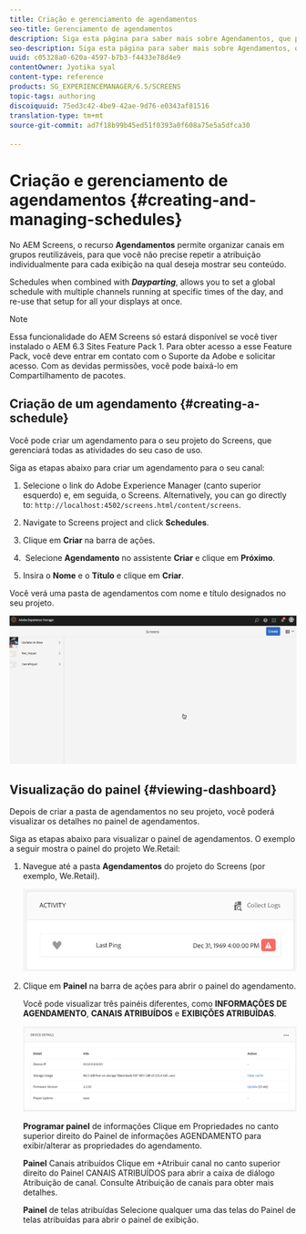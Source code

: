 ```yaml
---
title: Criação e gerenciamento de agendamentos
seo-title: Gerenciamento de agendamentos
description: Siga esta página para saber mais sobre Agendamentos, que permitem organizar canais em grupos reutilizáveis, para que você não precise repetir a atribuição individualmente para cada exibição na qual deseja mostrar seu conteúdo.
seo-description: Siga esta página para saber mais sobre Agendamentos, que permitem organizar canais em grupos reutilizáveis, para que você não precise repetir a atribuição individualmente para cada exibição na qual deseja mostrar seu conteúdo.
uuid: c05328a0-620a-4597-b7b3-f4433e78d4e9
contentOwner: Jyotika syal
content-type: reference
products: SG_EXPERIENCEMANAGER/6.5/SCREENS
topic-tags: authoring
discoiquuid: 75ed3c42-4be9-42ae-9d76-e0343af81516
translation-type: tm+mt
source-git-commit: ad7f18b99b45ed51f0393a0f608a75e5a5dfca30

---
```



# Criação e gerenciamento de agendamentos {#creating-and-managing-schedules}

No AEM Screens, o recurso **Agendamentos** permite organizar canais em grupos reutilizáveis, para que você não precise repetir a atribuição individualmente para cada exibição na qual deseja mostrar seu conteúdo.

Schedules when combined with ***Dayparting***, allows you to set a global schedule with multiple channels running at specific times of the day, and re-use that setup for all your displays at once.

>[!NOTE]
>
>Essa funcionalidade do AEM Screens só estará disponível se você tiver instalado o AEM 6.3 Sites Feature Pack 1. Para obter acesso a esse Feature Pack, você deve entrar em contato com o Suporte da Adobe e solicitar acesso. Com as devidas permissões, você pode baixá-lo em Compartilhamento de pacotes.

## Criação de um agendamento {#creating-a-schedule}

Você pode criar um agendamento para o seu projeto do Screens, que gerenciará todas as atividades do seu caso de uso.

Siga as etapas abaixo para criar um agendamento para o seu canal:

1. Selecione o link do Adobe Experience Manager (canto superior esquerdo) e, em seguida, o Screens. Alternatively, you can ﻿go directly to: `http://localhost:4502/screens.html/content/screens`.
1. Navigate to Screens project and click **Schedules**.
1. Clique em **Criar** na barra de ações.
1.  Selecione **Agendamento** no assistente **Criar** e clique em **Próximo**.

1. Insira o **Nome** e o **Título** e clique em **Criar**.

Você verá uma pasta de agendamentos com nome e título designados no seu projeto.

![chlimage_1](assets/chlimage_1.gif)

## Visualização do painel {#viewing-dashboard}

Depois de criar a pasta de agendamentos no seu projeto, você poderá visualizar os detalhes no painel de agendamentos.

Siga as etapas abaixo para visualizar o painel de agendamentos. O exemplo a seguir mostra o painel do projeto We.Retail:

1. Navegue até a pasta **Agendamentos** do projeto do Screens (por exemplo, We.Retail).

   ![chlimage_1](assets/chlimage_1.png)

1. Clique em **Painel** na barra de ações para abrir o painel do agendamento.

   Você pode visualizar três painéis diferentes, como **INFORMAÇÕES DE AGENDAMENTO**, **CANAIS ATRIBUÍDOS** e **EXIBIÇÕES ATRIBUÍDAS**.

   ![chlimage_1-1](assets/chlimage_1-1.png)

   **Programar painel** de informações Clique em Propriedades no canto superior direito do Painel de informações AGENDAMENTO para exibir/alterar as propriedades do agendamento.

   **Painel** Canais atribuídos Clique em +Atribuir canal no canto superior direito do Painel CANAIS ATRIBUÍDOS para abrir a caixa de diálogo Atribuição de canal. Consulte Atribuição de canais para obter mais detalhes.

   **Painel** de telas atribuídas Selecione qualquer uma das telas do Painel de telas atribuídas para abrir o painel de exibição.

